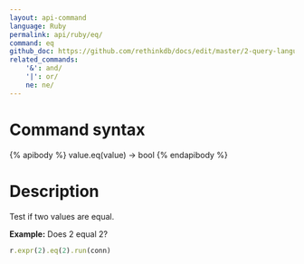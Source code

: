 ```yaml
---
layout: api-command 
language: Ruby
permalink: api/ruby/eq/
command: eq
github_doc: https://github.com/rethinkdb/docs/edit/master/2-query-language/api/ruby/math-and-logic/eq.md
related_commands:
    '&': and/
    '|': or/
    ne: ne/
---
```


# Command syntax #

{% apibody %}
value.eq(value) &rarr; bool
{% endapibody %}

# Description #

Test if two values are equal.

__Example:__ Does 2 equal 2?

```rb
r.expr(2).eq(2).run(conn)
```
